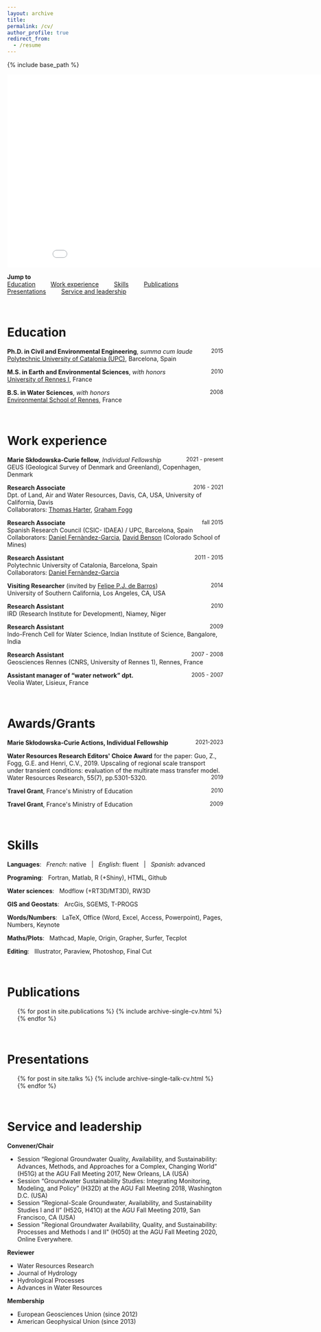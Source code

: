 ```yaml
---
layout: archive
title:
permalink: /cv/
author_profile: true
redirect_from:
  - /resume
---
```


{% include base_path %}

<iframe width="900" height="450" frameborder="0" scrolling="no" src="//plot.ly/~chenri/1.embed"></iframe>

**Jump to** <br/>
[Education](#education)         [Work experience](#work-experience)         [Skills](#skills)         [Publications](#publications)         [Presentations](#presentations)         [Service and leadership](#service-and-leadership)

<br/>

Education
======
**Ph.D. in Civil and Environmental Engineering**, *summa cum laude* <span style = "float:right; font-size:0.9em;">2015</span><br/>
[Polytechnic University of Catalonia (UPC)](https://h2ogeo.upc.edu/en/), Barcelona, Spain

**M.S. in Earth and Environmental Sciences**, *with honors* <span style = "float:right; font-size:0.9em;">2010</span><br/>
[University of Rennes I](https://geosciences.univ-rennes1.fr/en/geosciences-rennes-0), France

**B.S. in Water Sciences**, *with honors* <span style = "float:right; font-size:0.9em;">2008</span><br/>
[Environmental School of Rennes](https://www.ecole-eme.fr), France

<br/>

Work experience
======
**Marie Skłodowska-Curie fellow**, *Individual Fellowship* <span style = "float:right; font-size:0.9em;">2021 - present</span><br/>
GEUS (Geological Survey of Denmark and Greenland), Copenhagen, Denmark <br/>

**Research Associate** <span style = "float:right; font-size:0.9em;">2016 - 2021</span><br/>
Dpt. of Land, Air and Water Resources, Davis, CA, USA, University of California, Davis <br/>
Collaborators: [Thomas Harter](http://groundwater.ucdavis.edu/People/), [Graham Fogg](http://lawr.ucdavis.edu/people/faculty/fogg-graham)

**Research Associate** <span style = "float:right; font-size:0.9em;">fall 2015</span><br/>
Spanish Research Council (CSIC- IDAEA) / UPC, Barcelona, Spain <br/>
Collaborators: [Daniel Fernàndez-Garcia](https://scholar.google.com/citations?user=B8hhzusAAAAJ&hl=en), [David Benson](https://geology.mines.edu/project/benson-david/) (Colorado School of Mines)

**Research Assistant** <span style = "float:right; font-size:0.9em;">2011 - 2015</span> <br/>
Polytechnic University of Catalonia, Barcelona, Spain <br/>
Collaborators: [Daniel Fernàndez-Garcia](https://scholar.google.com/citations?user=B8hhzusAAAAJ&hl=en)

**Visiting Researcher** (invited by [Felipe P.J. de Barros](https://viterbi.usc.edu/directory/faculty/De-Barros/Felipe)) <span style = "float:right; font-size:0.9em;">2014</span> <br/>
University of Southern California, Los Angeles, CA, USA

**Research Assistant** <span style = "float:right; font-size:0.9em;">2010</span> <br/>
IRD (Research Institute for Development), Niamey, Niger

**Research Assistant** <span style = "float:right; font-size:0.9em;">2009</span> <br/>
Indo-French Cell for Water Science, Indian Institute of Science, Bangalore, India

**Research Assistant** <span style = "float:right; font-size:0.9em;">2007 - 2008</span> <br/>
Geosciences Rennes (CNRS, University of Rennes 1), Rennes, France

**Assistant manager of “water network” dpt.** <span style = "float:right; font-size:0.9em;">2005 - 2007</span> <br/>
Veolia Water, Lisieux, France

<br/>

Awards/Grants
======
**Marie Skłodowska-Curie Actions, Individual Fellowship** <span style = "float:right; font-size:0.9em;">2021-2023</span>

**Water Resources Research Editors' Choice Award** for the paper: Guo, Z., Fogg, G.E. and Henri, C.V., 2019. Upscaling of regional scale transport under transient conditions: evaluation of the multirate mass transfer model. Water Resources Research, 55(7), pp.5301-5320. <span style = "float:right; font-size:0.9em;">2019</span>

**Travel Grant**, France's Ministry of Education <span style = "float:right; font-size:0.9em;">2010</span>

**Travel Grant**, France's Ministry of Education <span style = "float:right; font-size:0.9em;">2009</span>

<br/>

Skills
======
**Languages**:&nbsp;&nbsp; *French*: native &nbsp; | &nbsp; *English*: fluent &nbsp; | &nbsp; *Spanish*: advanced

**Programing**:&nbsp;&nbsp; Fortran, Matlab, R (+Shiny), HTML, Github

**Water sciences**:&nbsp;&nbsp; Modflow (+RT3D/MT3D), RW3D

**GIS and Geostats**:&nbsp;&nbsp; ArcGis, SGEMS, T-PROGS

**Words/Numbers**:&nbsp;&nbsp; LaTeX, Office (Word, Excel, Access, Powerpoint), Pages, Numbers, Keynote

**Maths/Plots**:&nbsp;&nbsp; Mathcad, Maple, Origin, Grapher, Surfer, Tecplot

**Editing**:&nbsp;&nbsp; Illustrator, Paraview, Photoshop, Final Cut

<br/>

Publications
======
  <ul>{% for post in site.publications %}
    {% include archive-single-cv.html %}
  {% endfor %}</ul>

<br/>

Presentations
======
  <ul>{% for post in site.talks %}
    {% include archive-single-talk-cv.html %}
  {% endfor %}</ul>

<br/>

Service and leadership
======
**Convener/Chair**
* Session “Regional Groundwater Quality, Availability, and Sustainability: Advances, Methods, and Approaches for a Complex, Changing World” (H51G) at the AGU Fall Meeting 2017, New Orleans, LA (USA)
* Session “Groundwater Sustainability Studies: Integrating Monitoring, Modeling, and Policy” (H32D) at the AGU Fall Meeting 2018, Washington D.C. (USA)
* Session “Regional-Scale Groundwater, Availability, and Sustainability Studies I and II” (H52G, H41O) at the AGU Fall Meeting 2019, San Francisco, CA (USA)
* Session "Regional Groundwater Availability, Quality, and Sustainability: Processes and Methods I and II" (H050) at the AGU Fall Meeting 2020, Online Everywhere.

**Reviewer**
* Water Resources Research
* Journal of Hydrology
* Hydrological Processes
* Advances in Water Resources

**Membership**
* European Geosciences Union (since 2012)
* American Geophysical Union (since 2013)
